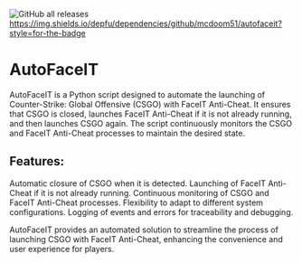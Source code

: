 
![GitHub all releases](https://img.shields.io/github/downloads/McDoom51/AutoFaceIT/total?style=for-the-badge) https://img.shields.io/depfu/dependencies/github/mcdoom51/autofaceit?style=for-the-badge

# AutoFaceIT
AutoFaceIT is a Python script designed to automate the launching of Counter-Strike: Global Offensive (CSGO) with FaceIT Anti-Cheat. It ensures that CSGO is closed, launches FaceIT Anti-Cheat if it is not already running, and then launches CSGO again. The script continuously monitors the CSGO and FaceIT Anti-Cheat processes to maintain the desired state.

## Features:
Automatic closure of CSGO when it is detected.
Launching of FaceIT Anti-Cheat if it is not already running.
Continuous monitoring of CSGO and FaceIT Anti-Cheat processes.
Flexibility to adapt to different system configurations.
Logging of events and errors for traceability and debugging.

AutoFaceIT provides an automated solution to streamline the process of launching CSGO with FaceIT Anti-Cheat, enhancing the convenience and user experience for players.
